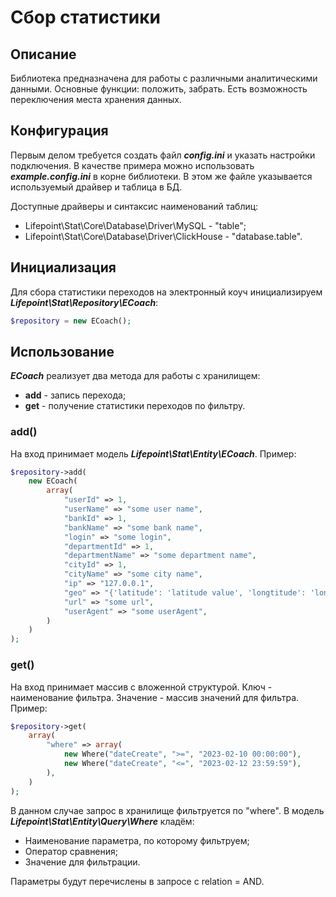 # Сбор статистики

## Описание

Библиотека предназначена для работы с различными аналитическими данными. Основные функции: положить, забрать.
Есть возможность переключения места хранения данных.

## Конфигурация

Первым делом требуется создать файл ***config.ini*** и указать настройки подключения.
В качестве примера можно использовать ***example.config.ini*** в корне библиотеки.
В этом же файле указывается используемый драйвер и таблица в БД.

Доступные драйверы и синтаксис наименований таблиц:
- Lifepoint\Stat\Core\Database\Driver\MySQL - "table";
- Lifepoint\Stat\Core\Database\Driver\ClickHouse - "database.table".

## Инициализация

Для сбора статистики переходов на электронный коуч инициализируем ***Lifepoint\Stat\Repository\ECoach***:

```php
$repository = new ECoach();
```

## Использование

***ECoach*** реализует два метода для работы с хранилищем:
 - **add** - запись перехода;
 - **get** - получение статистики переходов по фильтру.

### add()

На вход принимает модель ***Lifepoint\Stat\Entity\ECoach***. Пример:

```php
$repository->add(
    new ECoach(
        array(
            "userId" => 1,
            "userName" => "some user name",
            "bankId" => 1,
            "bankName" => "some bank name",
            "login" => "some login",
            "departmentId" => 1,
            "departmentName" => "some department name",
            "cityId" => 1,
            "cityName" => "some city name",
            "ip" => "127.0.0.1",
            "geo" => "{'latitude': 'latitude value', 'longtitude': 'longtitude value'}",
            "url" => "some url",
            "userAgent" => "some userAgent",
        )
    )
);
```

### get()

На вход принимает массив с вложенной структурой. Ключ - наименование фильтра. Значение - массив значений для фильтра. Пример:

```php
$repository->get(
    array(
        "where" => array(
            new Where("dateCreate", ">=", "2023-02-10 00:00:00"),
            new Where("dateCreate", "<=", "2023-02-12 23:59:59"),
        ),
    )
);
```

В данном случае запрос в хранилище фильтруется по "where". В модель ***Lifepoint\Stat\Entity\Query\Where*** кладём:
 - Наименование параметра, по которому фильтруем;
 - Оператор сравнения;
 - Значение для фильтрации.

Параметры будут перечислены в запросе с relation = AND.